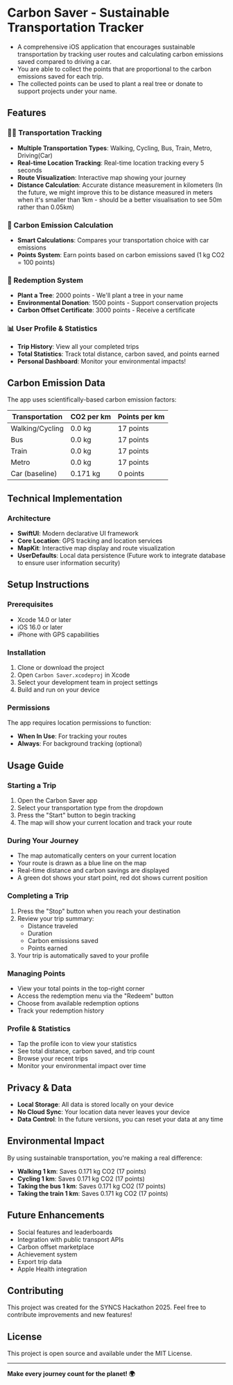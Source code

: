 # Carbon Saver - Sustainable Transportation Tracker

- A comprehensive iOS application that encourages sustainable transportation by tracking user routes and calculating carbon emissions saved compared to driving a car. 
- You are able to collect the points that are proportional to the carbon emissions saved for each trip. 
- The collected points can be used to plant a real tree or donate to support projects under your name. 

## Features

### 🚶‍♂️ Transportation Tracking
- **Multiple Transportation Types**: Walking, Cycling, Bus, Train, Metro, Driving(Car)
- **Real-time Location Tracking**: Real-time location tracking every 5 seconds
- **Route Visualization**: Interactive map showing your journey
- **Distance Calculation**: Accurate distance measurement in kilometers (In the future, we might improve this to be distance measured in meters when it's smaller than 1km - should be a better visualisation to see 50m rather than 0.05km)

### 🌱 Carbon Emission Calculation
- **Smart Calculations**: Compares your transportation choice with car emissions
- **Points System**: Earn points based on carbon emissions saved (1 kg CO2 = 100 points)

### 🎁 Redemption System
- **Plant a Tree**: 2000 points - We'll plant a tree in your name
- **Environmental Donation**: 1500 points - Support conservation projects
- **Carbon Offset Certificate**: 3000 points - Receive a certificate

### 📊 User Profile & Statistics
- **Trip History**: View all your completed trips
- **Total Statistics**: Track total distance, carbon saved, and points earned
- **Personal Dashboard**: Monitor your environmental impacts!

## Carbon Emission Data

The app uses scientifically-based carbon emission factors:

| Transportation | CO2 per km | Points per km |
|----------------|------------|---------------|
| Walking/Cycling | 0.0 kg | 17 points |
| Bus | 0.0 kg | 17 points |
| Train | 0.0 kg | 17 points |
| Metro | 0.0 kg | 17 points |
| Car (baseline) | 0.171 kg | 0 points |

## Technical Implementation

### Architecture
- **SwiftUI**: Modern declarative UI framework
- **Core Location**: GPS tracking and location services
- **MapKit**: Interactive map display and route visualization
- **UserDefaults**: Local data persistence (Future work to integrate database to ensure user information security)

## Setup Instructions

### Prerequisites
- Xcode 14.0 or later
- iOS 16.0 or later
- iPhone with GPS capabilities

### Installation
1. Clone or download the project
2. Open `Carbon Saver.xcodeproj` in Xcode
3. Select your development team in project settings
4. Build and run on your device

### Permissions
The app requires location permissions to function:
- **When In Use**: For tracking your routes
- **Always**: For background tracking (optional)

## Usage Guide

### Starting a Trip
1. Open the Carbon Saver app
2. Select your transportation type from the dropdown
3. Press the "Start" button to begin tracking
4. The map will show your current location and track your route

### During Your Journey
- The map automatically centers on your current location
- Your route is drawn as a blue line on the map
- Real-time distance and carbon savings are displayed
- A green dot shows your start point, red dot shows current position

### Completing a Trip
1. Press the "Stop" button when you reach your destination
2. Review your trip summary:
   - Distance traveled
   - Duration
   - Carbon emissions saved
   - Points earned
3. Your trip is automatically saved to your profile

### Managing Points
- View your total points in the top-right corner
- Access the redemption menu via the "Redeem" button
- Choose from available redemption options
- Track your redemption history

### Profile & Statistics
- Tap the profile icon to view your statistics
- See total distance, carbon saved, and trip count
- Browse your recent trips
- Monitor your environmental impact over time

## Privacy & Data

- **Local Storage**: All data is stored locally on your device
- **No Cloud Sync**: Your location data never leaves your device
- **Data Control**: In the future versions, you can reset your data at any time

## Environmental Impact

By using sustainable transportation, you're making a real difference:

- **Walking 1 km**: Saves 0.171 kg CO2 (17 points)
- **Cycling 1 km**: Saves 0.171 kg CO2 (17 points)
- **Taking the bus 1 km**: Saves 0.171 kg CO2 (17 points)
- **Taking the train 1 km**: Saves 0.171 kg CO2 (17 points)

## Future Enhancements

- Social features and leaderboards
- Integration with public transport APIs
- Carbon offset marketplace
- Achievement system
- Export trip data
- Apple Health integration

## Contributing

This project was created for the SYNCS Hackathon 2025. Feel free to contribute improvements and new features!

## License

This project is open source and available under the MIT License.

---

**Make every journey count for the planet! 🌍**
